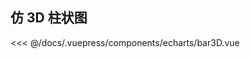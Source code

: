 <!--
 * @Description: 3D 柱状图
 * @Author: jiangze
 * @Date: 2021-05-21 15:20:19
 * @LastEditTime: 2021-05-21 16:04:38
 * @LastEditors: jiangze
-->

## 仿 3D 柱状图

<echarts-bar3D></echarts-bar3D>

<<< @/docs/.vuepress/components/echarts/bar3D.vue
